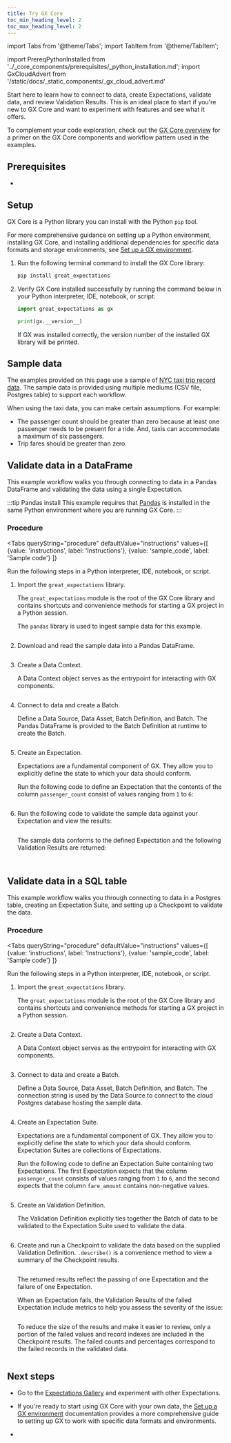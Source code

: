 ```yaml
---
title: Try GX Core
toc_min_heading_level: 2
toc_max_heading_level: 2
---
```

import Tabs from '@theme/Tabs';
import TabItem from '@theme/TabItem';

import PrereqPythonInstalled from '../_core_components/prerequisites/_python_installation.md';
import GxCloudAdvert from '/static/docs/_static_components/_gx_cloud_advert.md'

Start here to learn how to connect to data, create Expectations, validate data, and review Validation Results. This is an ideal place to start if you're new to GX Core and want to experiment with features and see what it offers.

To complement your code exploration, check out the [GX Core overview](/core/introduction/gx_overview.md) for a primer on the GX Core components and workflow pattern used in the examples.

## Prerequisites

- <PrereqPythonInstalled/>

## Setup

GX Core is a Python library you can install with the Python `pip` tool.

For more comprehensive guidance on setting up a Python environment, installing GX Core, and installing additional dependencies for specific data formats and storage environments, see [Set up a GX environment](/core/set_up_a_gx_environment/set_up_a_gx_environment.md).

1. Run the following terminal command to install the GX Core library:

   ```bash title="Terminal input"
   pip install great_expectations
   ```

2. Verify GX Core installed successfully by running the command below in your Python interpreter, IDE, notebook, or script:

   ```python title="Python input"
   import great_expectations as gx

   print(gx.__version__)
   ```

   If GX was installed correctly, the version number of the installed GX library will be printed.


## Sample data
The examples provided on this page use a sample of [NYC taxi trip record data](https://www.nyc.gov/site/tlc/about/tlc-trip-record-data.page). The sample data is provided using multiple mediums (CSV file, Postgres table) to support each workflow.

When using the taxi data, you can make certain assumptions. For example:
* The passenger count should be greater than zero because at least one passenger needs to be present for a ride. And, taxis can accommodate a maximum of six passengers.
* Trip fares should be greater than zero.

## Validate data in a DataFrame
This example workflow walks you through connecting to data in a Pandas DataFrame and validating the data using a single Expectation.

:::tip Pandas install
This example requires that [Pandas](https://pandas.pydata.org/) is installed in the same Python environment where you are running GX Core.
:::

### Procedure

<Tabs 
   queryString="procedure"
   defaultValue="instructions"
   values={[
      {value: 'instructions', label: 'Instructions'},
      {value: 'sample_code', label: 'Sample code'}
   ]}
>

<TabItem value="instructions" label="Instructions">

Run the following steps in a Python interpreter, IDE, notebook, or script.

1. Import the `great_expectations` library.

   The `great_expectations` module is the root of the GX Core library and contains shortcuts and convenience methods for starting a GX project in a Python session.

   The `pandas` library is used to ingest sample data for this example.

   ```python title="Python input" name="docs/docusaurus/docs/core/introduction/try_gx_exploratory.py import gx library"
   ```

2. Download and read the sample data into a Pandas DataFrame.

   ```python title="Python input" name="docs/docusaurus/docs/core/introduction/try_gx_exploratory.py import sample data"
   ```

3. Create a Data Context.

   A Data Context object serves as the entrypoint for interacting with GX components.

   ```python title="Python input" name="docs/docusaurus/docs/core/introduction/try_gx_exploratory.py create data context"
   ```

4. Connect to data and create a Batch.

   Define a Data Source, Data Asset, Batch Definition, and Batch. The Pandas DataFrame is provided to the Batch Definition at runtime to create the Batch.

   ```python title="Python input" name="docs/docusaurus/docs/core/introduction/try_gx_exploratory.py connect to data and get batch"
   ```

5. Create an Expectation.

   Expectations are a fundamental component of GX.  They allow you to explicitly define the state to which your data should conform.

   Run the following code to define an Expectation that the contents of the column `passenger_count` consist of values ranging from `1` to `6`:

   ```python title="Python input" name="docs/docusaurus/docs/core/introduction/try_gx_exploratory.py create expectation"
   ```

6. Run the following code to validate the sample data against your Expectation and view the results:

   ```python title="Python input" name="docs/docusaurus/docs/core/introduction/try_gx_exploratory.py validate batch"
   ```

   The sample data conforms to the defined Expectation and the following Validation Results are returned:

   ```python title="Python output" name="docs/docusaurus/docs/core/introduction/try_gx_exploratory.py passing output"
   ```

</TabItem>

<TabItem value="sample_code" label="Sample code">

```python title="Full example code" name="docs/docusaurus/docs/core/introduction/try_gx_exploratory.py full exploratory script"
```

</TabItem>

</Tabs>

## Validate data in a SQL table
This example workflow walks you through connecting to data in a Postgres table, creating an Expectation Suite, and setting up a Checkpoint to validate the data.

### Procedure

<Tabs 
   queryString="procedure"
   defaultValue="instructions"
   values={[
      {value: 'instructions', label: 'Instructions'},
      {value: 'sample_code', label: 'Sample code'}
   ]}
>

<TabItem value="instructions" label="Instructions">

Run the following steps in a Python interpreter, IDE, notebook, or script.

1. Import the `great_expectations` library.

   The `great_expectations` module is the root of the GX Core library and contains shortcuts and convenience methods for starting a GX project in a Python session.

   ```python title="Python input" name="docs/docusaurus/docs/core/introduction/try_gx_end_to_end.py import gx library"
   ```

2. Create a Data Context.

   A Data Context object serves as the entrypoint for interacting with GX components.

   ```python title="Python input" name="docs/docusaurus/docs/core/introduction/try_gx_end_to_end.py create data context"
   ```

3. Connect to data and create a Batch.

   Define a Data Source, Data Asset, Batch Definition, and Batch. The connection string is used by the Data Source to connect to the cloud Postgres database hosting the sample data.

   ```python title="Python input" name="docs/docusaurus/docs/core/introduction/try_gx_end_to_end.py connect to data and get batch"
   ```

4. Create an Expectation Suite.

   Expectations are a fundamental component of GX.  They allow you to explicitly define the state to which your data should conform. Expectation Suites are collections of Expectations.

   Run the following code to define an Expectation Suite containing two Expectations. The first Expectation expects that the column `passenger_count` consists of values ranging from `1` to `6`, and the second expects that the column `fare_amount` contains non-negative values.

   ```python title="Python input" name="docs/docusaurus/docs/core/introduction/try_gx_end_to_end.py create expectation suite"
   ```

5. Create an Validation Definition.

   The Validation Definition explicitly ties together the Batch of data to be validated to the Expectation Suite used to validate the data.

   ```python title="Python input" name="docs/docusaurus/docs/core/introduction/try_gx_end_to_end.py create validation definition"
   ```

6. Create and run a Checkpoint to validate the data based on the supplied Validation Definition. `.describe()` is a convenience method to view a summary of the Checkpoint results.

   ```python title="Python input" name="docs/docusaurus/docs/core/introduction/try_gx_end_to_end.py create and run checkpoint"
   ```

   The returned results reflect the passing of one Expectation and the failure of one Expectation.

   When an Expectation fails, the Validation Results of the failed Expectation include metrics to help you assess the severity of the issue:

   ```python title="Python input" name="docs/docusaurus/docs/core/introduction/try_gx_end_to_end.py checkpoint result"
   ```

   To reduce the size of the results and make it easier to review, only a portion of the failed values and record indexes are included in the Checkpoint results. The failed counts and percentages correspond to the failed records in the validated data.

</TabItem>

<TabItem value="sample_code" label="Sample code">

```python title="Full example code" name="docs/docusaurus/docs/core/introduction/try_gx_end_to_end.py full end2end script"
```

</TabItem>
</Tabs>


## Next steps

- Go to the [Expectations Gallery](https://greatexpectations.io/expectations) and experiment with other Expectations.

- If you're ready to start using GX Core with your own data, the [Set up a GX environment](/core/set_up_a_gx_environment/install_gx.md) documentation provides a more comprehensive guide to setting up GX to work with specific data formats and environments.

- <GxCloudAdvert/>